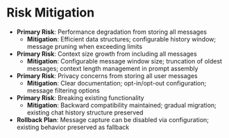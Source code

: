 # Risk Mitigation

- **Primary Risk**: Performance degradation from storing all messages
  - **Mitigation**: Efficient data structures; configurable history window; message pruning when exceeding limits
- **Primary Risk**: Context size growth from including all messages
  - **Mitigation**: Configurable message window size; truncation of oldest messages; context length management in prompt assembly
- **Primary Risk**: Privacy concerns from storing all user messages
  - **Mitigation**: Clear documentation; opt-in/opt-out configuration; message filtering options
- **Primary Risk**: Breaking existing functionality
  - **Mitigation**: Backward compatibility maintained; gradual migration; existing chat history structure preserved
- **Rollback Plan**: Message capture can be disabled via configuration; existing behavior preserved as fallback
